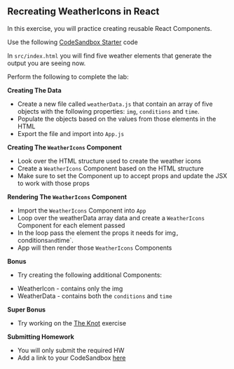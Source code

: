 ## Recreating WeatherIcons in React

In this exercise, you will practice creating reusable React Components.

Use the following [CodeSandbox Starter](https://codesandbox.io/s/adoring-goodall-mhive) code

In `src/index.html` you will find five weather elements that generate the output you are seeing now.

Perform the following to complete the lab:

**Creating The Data**
* Create a new file called `weatherData.js` that contain an array of five objects with the following properties: `img`, `conditions` and `time`.
* Populate the objects based on the values from those elements in the HTML
* Export the file and import into `App.js`

**Creating The `WeatherIcons` Component**
* Look over the HTML structure used to create the weather icons
* Create a `WeatherIcons`  Component based on the HTML structure 
* Make sure to set the Component up to accept props and update the JSX to work with those props

**Rendering The `WeatherIcons` Component**
* Import the `WeatherIcons` Component into `App`
* Loop over the weatherData array data and create a `WeatherIcons` Component for each element passed
* In the loop pass the element the props it needs for img`, `conditions` and `time`. 
* App will then render those `WeatherIcons` Components

**Bonus**
* Try creating the following additional Components:

 - WeatherIcon - contains only the img 
 - WeatherData - contains both the `conditions` and `time`

**Super Bonus**
* Try working on the [The Knot](https://codesandbox.io/s/theknot-starter-ye150) exercise

**Submitting Homework**
* You will only submit the required HW
* Add a link to your CodeSandbox [here](https://docs.google.com/spreadsheets/d/1eSarapMxitSh8sQtaKJ3sVB8BtsPjVVyrd155zANSyo/edit#gid=566709901)